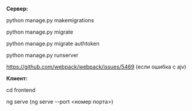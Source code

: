 **Сервер:**

python manage.py makemigrations

python manage.py migrate

python manage.py migrate authtoken

python manage.py runserver

https://github.com/webpack/webpack/issues/5469 (если ошибка с ajv)

**Клиент:**

cd frontend

ng serve (ng serve --port <номер порта>)
